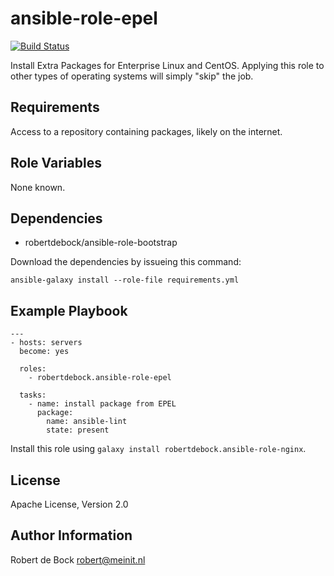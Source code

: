 ansible-role-epel
=========

[![Build Status](https://travis-ci.org/robertdebock/ansible-role-epel.svg?branch=master)](https://travis-ci.org/robertdebock/ansible-role-epel)

Install Extra Packages for Enterprise Linux and CentOS.
Applying this role to other types of operating systems will simply "skip" the job.

Requirements
------------

Access to a repository containing packages, likely on the internet.

Role Variables
--------------

None known.

Dependencies
------------

- robertdebock/ansible-role-bootstrap

Download the dependencies by issueing this command:
```
ansible-galaxy install --role-file requirements.yml
```

Example Playbook
----------------

```
---
- hosts: servers
  become: yes

  roles:
    - robertdebock.ansible-role-epel

  tasks:
    - name: install package from EPEL
      package:
        name: ansible-lint
        state: present    
```

Install this role using `galaxy install robertdebock.ansible-role-nginx`.

License
-------

Apache License, Version 2.0

Author Information
------------------

Robert de Bock <robert@meinit.nl>
